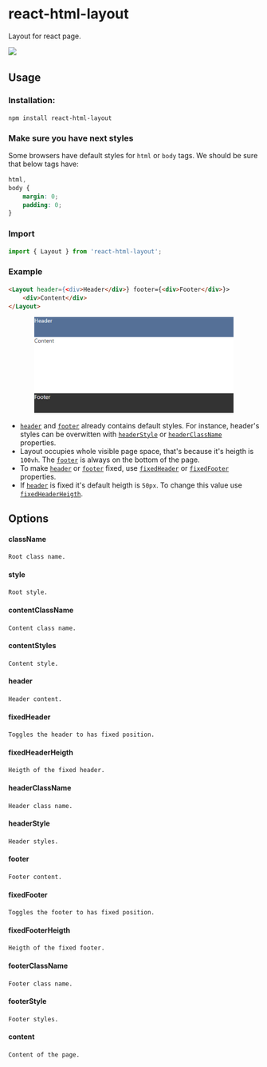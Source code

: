 # react-html-layout

Layout for react page.

<a href="https://www.npmjs.com/package/react-html-layout">
    <img src="https://nodei.co/npm/react-html-layout.png?mini=true">
</a>

## Usage

### Installation:

```
npm install react-html-layout
```

### Make sure you have next styles

Some browsers have default styles for `html` or `body` tags. We should be sure that below tags have:

```css
html,
body {
    margin: 0;
    padding: 0;
}
```

### Import

```js
import { Layout } from 'react-html-layout';
```

### Example

```html
<Layout header={<div>Header</div>} footer={<div>Footer</div>}>
    <div>Content</div>
</Layout>
```

<div align="center">
    <img style="width:400px" src='./images/layout-example-1.png'>
</div>

-   [`header`](#header) and [`footer`](#footer) already contains default styles. For instance, header's styles can be overwitten with [`headerStyle`](#headerstyle) or [`headerClassName`](#headerclassname) properties.
-   Layout occupies whole visible page space, that's because it's heigth is `100vh`. The [`footer`](#footer) is always on the bottom of the page.
-   To make [`header`](#header) or [`footer`](#footer) fixed, use [`fixedHeader`](#fixedheader) or [`fixedFooter`](#fixedfooter) properties.
-   If [`header`](#header) is fixed it's default heigth is `50px`. To change this value use [`fixedHeaderHeigth`](#fixedheaderheigth).

## Options

#### className

    Root class name.

#### style

    Root style.

#### contentClassName

    Content class name.

#### contentStyles

    Content style.

#### header

    Header content.

#### fixedHeader

    Toggles the header to has fixed position.

#### fixedHeaderHeigth

    Heigth of the fixed header.

#### headerClassName

    Header class name.

#### headerStyle

    Header styles.

#### footer

    Footer content.

#### fixedFooter

    Toggles the footer to has fixed position.

#### fixedFooterHeigth

    Heigth of the fixed footer.

#### footerClassName

    Footer class name.

#### footerStyle

    Footer styles.

#### content

    Content of the page.
